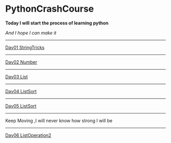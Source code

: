 # PythonCrashCourse

**Today I will start the process of learning python**

*And I hope I can make it*
****


[Day01 StringTricks](https://github.com/Liberhome/PythonCrashCourse/blob/master/string%20tricks.md)

****
[Day02 Number](https://github.com/Liberhome/PythonCrashCourse/blob/master/Number)

****
[Day03 List](https://github.com/Liberhome/PythonCrashCourse/blob/master/List.md)

****
[Day04 ListSort](https://github.com/Liberhome/PythonCrashCourse/blob/master/ListSort.md)

****
[Day05 ListSort](https://github.com/Liberhome/PythonCrashCourse/blob/master/List-Operation.md)

****
Keep Moving ,I will never know how strong I will be
****
[Day06 ListOperation2](https://github.com/Liberhome/PythonCrashCourse/blob/master/ListOperation2.md)

